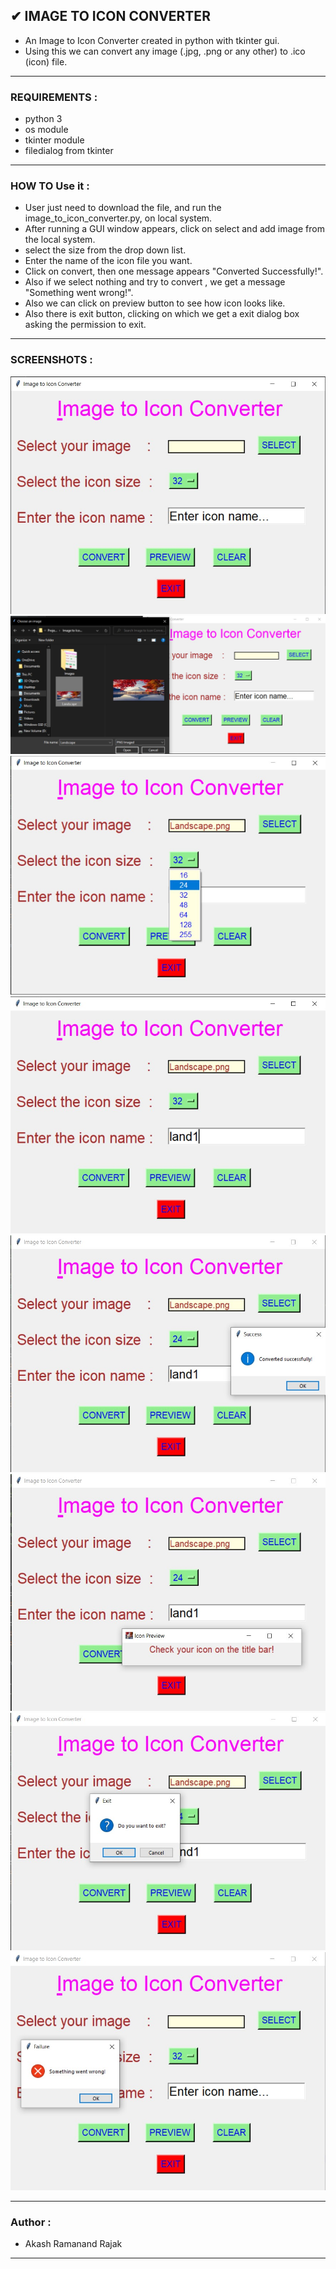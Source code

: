 ## ✔ IMAGE TO ICON CONVERTER
- An Image to Icon Converter created in python with tkinter gui.
- Using this we can convert any image (.jpg, .png or any other) to .ico (icon) file.

****

### REQUIREMENTS :
- python 3
- os module
- tkinter module
- filedialog from tkinter

****

### HOW TO Use it :
- User just need to download the file, and run the image_to_icon_converter.py, on local system.
- After running a GUI window appears, click on select and add image from the local system.
- select the size from the drop down list.
- Enter the name of the icon file you want.
- Click on convert, then one message appears "Converted Successfully!".
- Also if we select nothing and try to convert , we get a message "Something went wrong!".
- Also we can click on preview button to see how icon looks like.
- Also there is exit button, clicking on which we get a exit dialog box asking the permission to exit.

****

### SCREENSHOTS :

<p align="center">
  <img src="Images/1.jpg" /><br>
  <img src="Images/2.jpg" /><br>
  <img src="Images/3.jpg" /><br>
  <img src="Images/4.jpg" /><br>
  <img src="Images/5.jpg" /><br>
  <img src="Images/6.jpg" /><br>
  <img src="Images/7.jpg" /><br>
  <img src="Images/8.jpg" /><br>
</p>

****

### Author : 
- Akash Ramanand Rajak

****